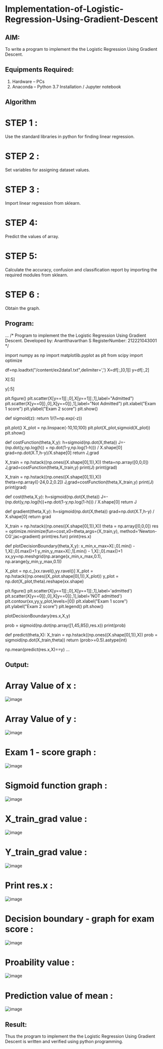 # Implementation-of-Logistic-Regression-Using-Gradient-Descent

## AIM:
To write a program to implement the the Logistic Regression Using Gradient Descent.

## Equipments Required:
1. Hardware – PCs
2. Anaconda – Python 3.7 Installation / Jupyter notebook

## Algorithm
# STEP 1 :

Use the standard libraries in python for finding linear regression.
# STEP 2 :

Set variables for assigning dataset values.
# STEP 3 :

Import linear regression from sklearn.
# STEP 4:

Predict the values of array.
# STEP 5:

Calculate the accuracy, confusion and classification report by importing the required modules from sklearn.
# STEP 6 :
Obtain the graph. 

## Program:
...
/*
Program to implement the the Logistic Regression Using Gradient Descent.
Developed by: Anantthavarthan S
RegisterNumber: 212221043001
*/


import numpy as np
import matplotlib.pyplot as plt
from scipy import optimize

df=np.loadtxt("/content/ex2data1.txt",delimiter=',')
X=df[:,[0,1]]
y=df[:,2]

X[:5]

y[:5]

plt.figure()
plt.scatter(X[y==1][:,0],X[y==1][:,1],label="Admitted")
plt.scatter(X[y==0][:,0],X[y==0][:,1],label="Not Admitted")
plt.xlabel("Exam 1 score")
plt.ylabel("Exam 2 score")
plt.show()

def sigmoid(z):
  return 1/(1+np.exp(-z))

plt.plot()
X_plot = np.linspace(-10,10,100)
plt.plot(X_plot,sigmoid(X_plot))
plt.show()

def costFunction(theta,X,y):
  h=sigmoid(np.dot(X,theta))
  J=-(np.dot(y,np.log(h)) + np.dot(1-y,np.log(1-h))) / X.shape[0]
  grad=np.dot(X.T,h-y)/X.shape[0]
  return J,grad

X_train = np.hstack((np.ones((X.shape[0],1)),X))
theta=np.array([0,0,0])
J,grad=costFunction(theta,X_train,y)
print(J)
print(grad)

X_train = np.hstack((np.ones((X.shape[0],1)),X))
theta=np.array([-24,0.2,0.2])
J,grad=costFunction(theta,X_train,y)
print(J)
print(grad)

def cost(theta,X,y):
  h=sigmoid(np.dot(X,theta))
  J=-(np.dot(y,np.log(h))+np.dot(1-y,np.log(1-h))) / X.shape[0]
  return J

def gradient(theta,X,y):
  h=sigmoid(np.dot(X,theta))
  grad=np.dot(X.T,h-y) / X.shape[0]
  return grad

X_train = np.hstack((np.ones((X.shape[0],1)),X))
theta = np.array([0,0,0])
res = optimize.minimize(fun=cost,x0=theta,args=(X_train,y),
                        method='Newton-CG',jac=gradient)
print(res.fun)
print(res.x)

def plotDecisionBoundary(theta,X,y):
  x_min,x_max=X[:,0].min() - 1,X[:,0].max()+1
  y_min,y_max=X[:,1].min() - 1,X[:,0].max()+1
  xx,yy=np.meshgrid(np.arange(x_min,x_max,0.1),
                    np.arange(y_min,y_max,0.1))

  X_plot = np.c_[xx.ravel(),yy.ravel()]
  X_plot = np.hstack((np.ones((X_plot.shape[0],1)),X_plot))
  y_plot = np.dot(X_plot,theta).reshape(xx.shape)

  plt.figure()
  plt.scatter(X[y==1][:,0],X[y==1][:,1],label='admitted')
  plt.scatter(X[y==0][:,0],X[y==0][:,1],label='NOT admitted')
  plt.contour(xx,yy,y_plot,levels=[0])
  plt.xlabel("Exam 1 score")
  plt.ylabel("Exam 2 score")
  plt.legend()
  plt.show()

plotDecisionBoundary(res.x,X,y)

prob = sigmoid(np.dot(np.array([1,45,85]),res.x))
print(prob)

def predict(theta,X):
  X_train = np.hstack((np.ones((X.shape[0],1)),X))
  prob = sigmoid(np.dot(X_train,theta))
  return (prob>=0.5).astype(int)

np.mean(predict(res.x,X)==y)
...

## Output:
# Array Value of x :
![image](https://github.com/chandramohan3/-Implementation-of-Logistic-Regression-Using-Gradient-Descent/assets/142579775/031d22ed-b498-4389-b18d-695f7a820d45)

# Array Value of y :
![image](https://github.com/chandramohan3/-Implementation-of-Logistic-Regression-Using-Gradient-Descent/assets/142579775/9beeb3db-0e03-45a1-bf1b-fc7535645b85)

# Exam 1 - score graph :
![image](https://github.com/chandramohan3/-Implementation-of-Logistic-Regression-Using-Gradient-Descent/assets/142579775/c8497a8e-6941-47ef-abb6-60849fe68bf2)

# Sigmoid function graph :
![image](https://github.com/chandramohan3/-Implementation-of-Logistic-Regression-Using-Gradient-Descent/assets/142579775/2e27848e-95c4-4f47-a45e-9422adda0416)

# X_train_grad value :
![image](https://github.com/chandramohan3/-Implementation-of-Logistic-Regression-Using-Gradient-Descent/assets/142579775/42e28d10-d6f2-4aaa-a677-54bfb29c7150)

# Y_train_grad value :
![image](https://github.com/chandramohan3/-Implementation-of-Logistic-Regression-Using-Gradient-Descent/assets/142579775/028f0410-7a7e-4fc1-bb26-4fa751733a06)

# Print res.x :
![image](https://github.com/chandramohan3/-Implementation-of-Logistic-Regression-Using-Gradient-Descent/assets/142579775/8165a862-f168-4878-a469-69169a938340)

# Decision boundary - graph for exam score :
![image](https://github.com/chandramohan3/-Implementation-of-Logistic-Regression-Using-Gradient-Descent/assets/142579775/dd18822d-91e8-4a11-bf83-cabc2152c0e8)

# Proability value :
![image](https://github.com/chandramohan3/-Implementation-of-Logistic-Regression-Using-Gradient-Descent/assets/142579775/4d64293b-e240-44ab-b8d7-92d2acd6762a)

# Prediction value of mean :
![image](https://github.com/chandramohan3/-Implementation-of-Logistic-Regression-Using-Gradient-Descent/assets/142579775/b143f71d-a5c5-42dc-a386-d64ad563808c)

## Result:
Thus the program to implement the the Logistic Regression Using Gradient Descent is written and verified using python programming.
